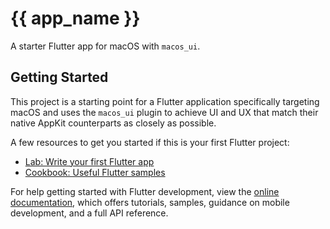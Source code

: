 # {{ app_name }}

A starter Flutter app for macOS with `macos_ui`.

## Getting Started

This project is a starting point for a Flutter application specifically targeting macOS and uses the `macos_ui` plugin
to achieve UI and UX that match their native AppKit counterparts as closely as possible.

A few resources to get you started if this is your first Flutter project:

- [Lab: Write your first Flutter app](https://docs.flutter.dev/get-started/codelab)
- [Cookbook: Useful Flutter samples](https://docs.flutter.dev/cookbook)

For help getting started with Flutter development, view the
[online documentation](https://docs.flutter.dev/), which offers tutorials,
samples, guidance on mobile development, and a full API reference.
